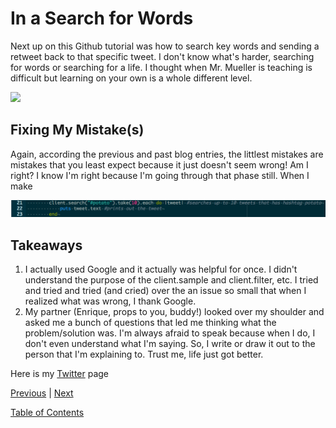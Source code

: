 # In a Search for Words

Next up on this Github tutorial was how to search key words and sending a retweet back to that specific tweet. I don't know what's harder, searching for words or searching for a life. I thought when Mr. Mueller is teaching is difficult but learning on your own is a whole different level. 

<img src="../twitterbot-images/screenshot-05-15-17.png">

## Fixing My Mistake(s)

Again, according the previous and past blog entries, the littlest mistakes are mistakes that you least expect because it just doesn't seem wrong! Am I right? I know I'm right because I'm going through that phase still. When I make 

<img src="../twitterbot-images/2017-05-16.png">

## Takeaways
1. I actually used Google and it actually was helpful for once. I didn't understand the purpose of the client.sample and client.filter, etc. I tried and tried and tried (and cried) over the an issue so small that when I realized what was wrong, I thank Google. 
2. My partner (Enrique, props to you, buddy!) looked over my shoulder and asked me a bunch of questions that led me thinking what the problem/solution was. I'm always afraid to speak because when I do, I don't even understand what I'm saying. So, I write or draw it out to the person that I'm explaining to. Trust me, life just got better.


Here is my [Twitter](https://twitter.com/jenneyxo_) page

[Previous](entry1-intro.md) | [Next](entry3-new-methods.md)

[Table of Contents](../README.md)